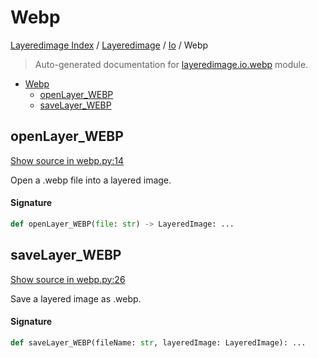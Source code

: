 # Webp

[Layeredimage Index](../../README.md#layeredimage-index) /
[Layeredimage](../index.md#layeredimage) /
[Io](./index.md#io) /
Webp

> Auto-generated documentation for [layeredimage.io.webp](../../../../layeredimage/io/webp.py) module.

- [Webp](#webp)
  - [openLayer_WEBP](#openlayer_webp)
  - [saveLayer_WEBP](#savelayer_webp)

## openLayer_WEBP

[Show source in webp.py:14](../../../../layeredimage/io/webp.py#L14)

Open a .webp file into a layered image.

#### Signature

```python
def openLayer_WEBP(file: str) -> LayeredImage: ...
```



## saveLayer_WEBP

[Show source in webp.py:26](../../../../layeredimage/io/webp.py#L26)

Save a layered image as .webp.

#### Signature

```python
def saveLayer_WEBP(fileName: str, layeredImage: LayeredImage): ...
```